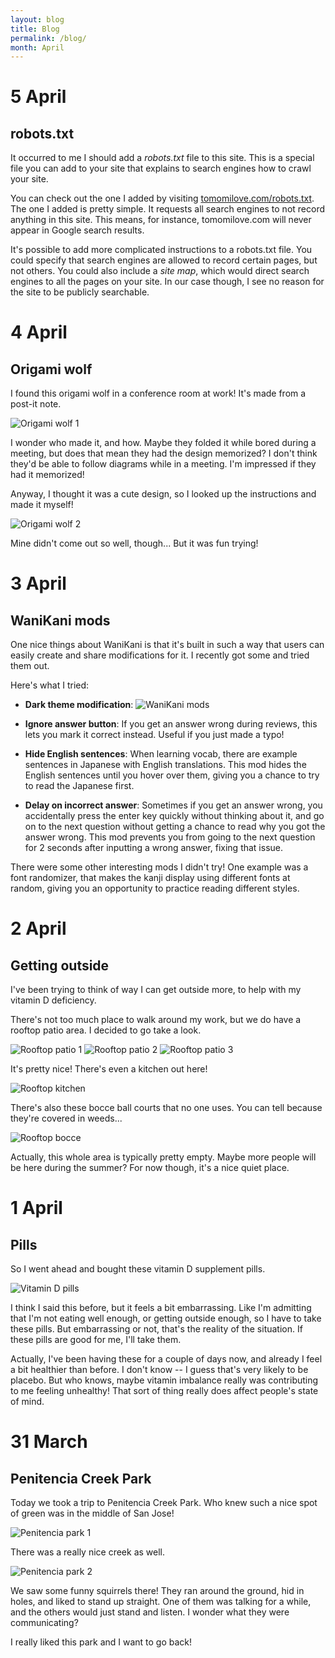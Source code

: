 ```yaml
---
layout: blog
title: Blog
permalink: /blog/
month: April
---
```

# 5 April
## robots.txt

It occurred to me I should add a _robots.txt_ file to this site. This is a special file you can add to your site that explains to search engines how to crawl your site.

You can check out the one I added by visiting [tomomilove.com/robots.txt](/robots.txt). The one I added is pretty simple. It requests all search engines to not record anything in this site. This means, for instance, tomomilove.com will never appear in Google search results.

It's possible to add more complicated instructions to a robots.txt file. You could specify that search engines are allowed to record certain pages, but not others. You could also include a _site map_, which would direct search engines to all the pages on your site. In our case though, I see no reason for the site to be publicly searchable.

# 4 April
## Origami wolf

I found this origami wolf in a conference room at work! It's made from a post-it note.

![Origami wolf 1](/images/blog_april/origami_wolf1.jpg)

I wonder who made it, and how. Maybe they folded it while bored during a meeting, but does that mean they had the design memorized? I don't think they'd be able to follow diagrams while in a meeting. I'm impressed if they had it memorized!

Anyway, I thought it was a cute design, so I looked up the instructions and made it myself!

![Origami wolf 2](/images/blog_april/origami_wolf2.jpg)

Mine didn't come out so well, though... But it was fun trying!

# 3 April
## WaniKani mods

One nice things about WaniKani is that it's built in such a way that users can easily create and share modifications for it. I recently got some and tried them out.

Here's what I tried:

- __Dark theme modification__:
![WaniKani mods](/images/blog_april/wanikani_mods.png)

- __Ignore answer button__: If you get an answer wrong during reviews, this lets you mark it correct instead. Useful if you just made a typo!

- __Hide English sentences__: When learning vocab, there are example sentences in Japanese with English translations. This mod hides the English sentences until you hover over them, giving you a chance to try to read the Japanese first.

- __Delay on incorrect answer__: Sometimes if you get an answer wrong, you accidentally press the enter key quickly without thinking about it, and go on to the next question without getting a chance to read why you got the answer wrong. This mod prevents you from going to the next question for 2 seconds after inputting a wrong answer, fixing that issue.

There were some other interesting mods I didn't try! One example was a font randomizer, that makes the kanji display using different fonts at random, giving you an opportunity to practice reading different styles.

# 2 April
## Getting outside

I've been trying to think of way I can get outside more, to help with my vitamin D deficiency.

There's not too much place to walk around my work, but we do have a rooftop patio area. I decided to go take a look.

![Rooftop patio 1](/images/blog_april/rooftop_patio1.jpg)
![Rooftop patio 2](/images/blog_april/rooftop_patio2.jpg)
![Rooftop patio 3](/images/blog_april/rooftop_patio3.jpg)

It's pretty nice! There's even a kitchen out here!

![Rooftop kitchen](/images/blog_april/rooftop_kitchen.jpg)

There's also these bocce ball courts that no one uses. You can tell because they're covered in weeds...

![Rooftop bocce](/images/blog_april/rooftop_bocce.jpg)

Actually, this whole area is typically pretty empty. Maybe more people will be here during the summer? For now though, it's a nice quiet place.

# 1 April
## Pills

So I went ahead and bought these vitamin D supplement pills.

![Vitamin D pills](/images/blog_april/vitamin_d.jpg)

I think I said this before, but it feels a bit embarrassing. Like I'm admitting that I'm not eating well enough, or getting outside enough, so I have to take these pills. But embarrassing or not, that's the reality of the situation. If these pills are good for me, I'll take them.

Actually, I've been having these for a couple of days now, and already I feel a bit healthier than before. I don't know -- I guess that's very likely to be placebo. But who knows, maybe vitamin imbalance really was contributing to me feeling unhealthy! That sort of thing really does affect people's state of mind.

# 31 March
## Penitencia Creek Park

Today we took a trip to Penitencia Creek Park. Who knew such a nice spot of green was in the middle of San Jose!

![Penitencia park 1](/images/blog_march/penitencia1.jpg)

There was a really nice creek as well.

![Penitencia park 2](/images/blog_march/penitencia2.jpg)

We saw some funny squirrels there! They ran around the ground, hid in holes, and liked to stand up straight. One of them was talking for a while, and the others would just stand and listen. I wonder what they were communicating?

I really liked this park and I want to go back!
